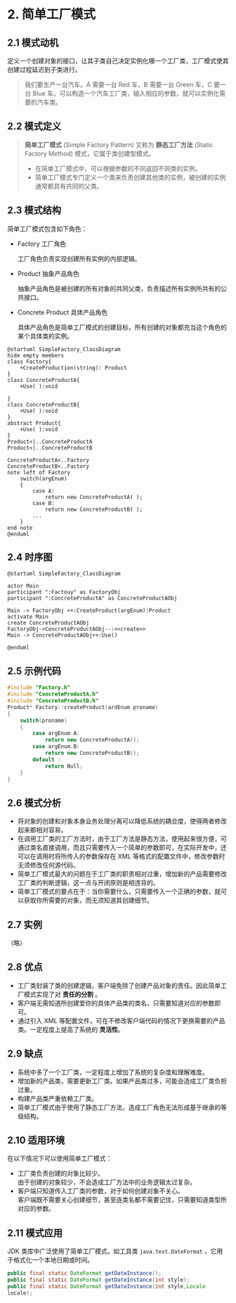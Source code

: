 # 2. 简单工厂模式

## 2.1 模式动机

定义一个创建对象的接口，让其子类自己决定实例化哪一个工厂类，工厂模式使其创建过程延迟到子类进行。

> 我们要生产一台汽车。A 需要一台 Red 车，B 需要一台 Green 车，C 要一台 Blue 车。可以构造一个汽车工厂类，输入相应的参数，就可以实例化需要的汽车类。

## 2.2 模式定义

> **简单工厂模式** (Simple Factory Pattern) 又称为 **静态工厂方法** (Static Factory Method) 模式，它属于类创建型模式。
>
> - 在简单工厂模式中，可以根据参数的不同返回不同类的实例。
> - 简单工厂模式专门定义一个类来负责创建其他类的实例，被创建的实例通常都具有共同的父类。

## 2.3 模式结构

简单工厂模式包含如下角色：

- Factory 工厂角色

  工厂角色负责实现创建所有实例的内部逻辑。

- Product 抽象产品角色

  抽象产品角色是被创建的所有对象的共同父类，负责描述所有实例所共有的公共接口。

- Concrete Product 具体产品角色

  具体产品角色是简单工厂模式的创建目标，所有创建的对象都充当这个角色的某个具体类的实例。

```PlantUML
@startuml SimpleFactory_ClassDiagram
hide empty members
class Factory{
    +CreateProduction(string): Product
}
class ConcreteProductA{
    +Use( ):void

}
class ConcreteProductB{
    +Use( ):void
}
abstract Product{
    +Use( ):void
}
Product<|..ConcreteProductA
Product<|..ConcreteProductB

ConcreteProductA<..Factory
ConcreteProductB<..Factory
note left of Factory
    switch(argEnum)
    {
        case A:
            return new ConcreteProductA( );
        case B:
            return new ConcreteProductB( );
        ...
    }
end note
@enduml
```

## 2.4 时序图

```PlantUML
@startuml SimpleFactory_ClassDiagram

actor Main
participant ":Factouy" as FactoryObj
participant ":ConcreteProductA" as ConcreteProductAObj

Main -> FactoryObj ++:CreateProduct(argEnum):Product
activate Main
create ConcreteProductAObj
FactoryObj->ConcreteProductAObj--:<<create>>
Main -> ConcreteProductAObj++:Use()

@enduml
```

## 2.5 示例代码

```C++
#include "Factory.h"
#include "ConcreteProductA.h"
#include "ConcreteProductB.h"
Product* Factory::createProduct(ardEnum proname)
{
    switch(proname)
    {
        case argEnum.A:
            return new ConcreteProductA();
        case argEnum.B:
            return new ConcreteProductB();
        default :
            return Null;
    }
}
```

## 2.6 模式分析

- 将对象的创建和对象本身业务处理分离可以降低系统的耦合度，使得两者修改起来都相对容易。
- 在调用工厂类的工厂方法时，由于工厂方法是静态方法，使用起来很方便，可通过类名直接调用，而且只需要传入一个简单的参数即可，在实际开发中，还可以在调用时将所传入的参数保存在 XML 等格式的配置文件中，修改参数时无须修改任何源代码。
- 简单工厂模式最大的问题在于工厂类的职责相对过重，增加新的产品需要修改工厂类的判断逻辑，这一点与开闭原则是相违背的。
- 简单工厂模式的要点在于：当你需要什么，只需要传入一个正确的参数，就可以获取你所需要的对象，而无须知道其创建细节。

## 2.7 实例

（略）

## 2.8 优点

- 工厂类封装了类的创建逻辑，客户端免除了创建产品对象的责任。因此简单工厂模式实现了对 **责任的分割** 。
- 客户端无需知道所创建爱你的具体产品类的类名，只需要知道对应的参数即可。
- 通过引入 XML 等配置文件，可在不修改客户端代码的情况下更换需要的产品类。一定程度上提高了系统的 **灵活性**。

## 2.9 缺点

- 系统中多了一个工厂类，一定程度上增加了系统的复杂度和理解难度。
- 增加新的产品类，需要更新工厂类。如果产品类过多，可能会造成工厂类负担过重。
- 构建产品类严重依赖工厂类。
- 简单工厂模式由于使用了静态工厂方法，造成工厂角色无法形成基于继承的等级结构。

## 2.10 适用环境

在以下情况下可以使用简单工厂模式：

- 工厂类负责创建的对象比较少。  
  由于创建的对象较少，不会造成工厂方法中的业务逻辑太过复杂。
- 客户端只知道传入工厂类的参数，对于如何创建对象不关心。  
  客户端既不需要关心创建细节，甚至连类名都不需要记住，只需要知道类型所对应的参数。

## 2.11 模式应用

JDK 类库中广泛使用了简单工厂模式，如工具类 `java.text.DateFormat` ，它用于格式化一个本地日期或时间。

```Java
public final static DateFormat getDateInstance();
public final static DateFormat getDateInstance(int style);
public final static DateFormat getDateInstance(int style,Locale
locale);
```
